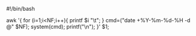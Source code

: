 #!/bin/bash

awk '{
	for (i=1;i<NF;i++){
		printf $i "\t";
	}
	cmd=("date +%Y-%m-%d-%H -d @" $NF);
	system(cmd);
	printf("\n"); 
}' $1;



